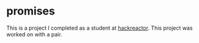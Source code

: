 # promises  
This is a project I completed as a student at [hackreactor](http://hackreactor.com). This project was worked on with a pair.
